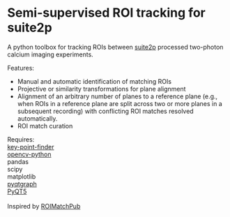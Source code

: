 # Semi-supervised ROI tracking for suite2p

A python toolbox for tracking ROIs between <a href="https://github.com/MouseLand/suite2p">suite2p</a> processed two-photon calcium imaging experiments.<br>

Features:<br>
- Manual and automatic identification of matching ROIs<br>
- Projective or similarity transformations for plane alignment<br>
- Alignment of an arbitrary number of planes to a reference plane (e.g., when ROIs in a reference plane are split across two or more planes in a subsequent recording) with conflicting ROI matches resolved automatically.<br>
- ROI match curation<br>

Requires:<br>
<a href="https://github.com/sfailor/key-point-finder">key-point-finder</a><br>
<a href="https://pypi.org/project/opencv-python/">opencv-python</a><br>
pandas<br>
scipy<br>
matplotlib<br>
<a href="https://www.pyqtgraph.org/">pyqtgraph</a><br>
<a href="https://pypi.org/project/PyQt5/">PyQT5</a><br>
<br>
Inspired by <a href="https://github.com/ransona/ROIMatchPub">ROIMatchPub</a><br>
